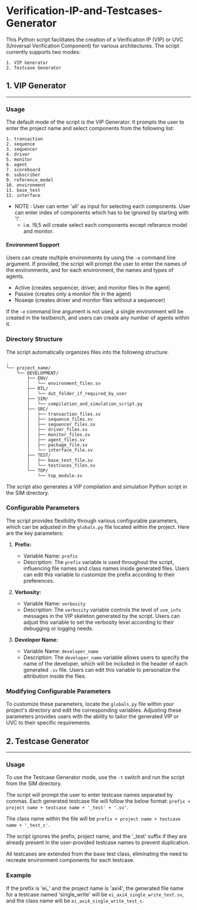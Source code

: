 # Verification-IP-and-Testcases-Generator

This Python script facilitates the creation of a Verification IP (VIP) or UVC (Universal Verification Component) for various architectures. The script currently supports two modes: 

    1. VIP Generator 
    2. Testcase Generator


## 1. VIP Generator
--------------------

### Usage

The default mode of the script is the VIP Generator. It prompts the user to enter the project name and select components from the following list:

    1. transaction
    2. sequence
    3. sequencer
    4. driver
    5. monitor
    6. agent
    7. scoreboard
    8. subscriber
    9. reference_model
    10. environment
    11. base_test
    12. interface

* NOTE : 
User can enter 'all' as input for selecting each components.
User can enter index of components which has to be ignored by starting with '!'.
    - i.e. !9,5 will create select each components except referance model and monitor.

#### Environment Support

Users can create multiple environments by using the `-e` command line argument. If provided, the script will prompt the user to enter the names of the environments, and for each environment, the names and types of agents.

- Active (creates sequencer, driver, and monitor files in the agent)
- Passive (creates only a monitor file in the agent)
- Noseqe (creates driver and monitor files without a sequencer)

If the `-e` command line argument is not used, a single environment will be created in the testbench, and users can create any number of agents within it.

### Directory Structure

The script automatically organizes files into the following structure:

```
.
└── project_name/
    └── DEVELOPMENT/
        ├── ENV/
        │   └── environment_files.sv
        ├── RTL/
        │   └── dut_folder_if_required_by_user
        ├── SIM/
        │   └── compilation_and_simulation_script.py
        ├── SRC/
        │   ├── transaction_files.sv
        │   ├── sequence_files.sv
        │   ├── sequencer_files.sv
        │   ├── driver_files.sv
        │   ├── monitor_files.sv
        │   ├── agent_files.sv
        │   ├── package_file.sv
        │   └── interface_file.sv
        ├── TEST/
        │   ├── base_test_file.sv
        │   └── testcases_files.sv
        └── TOP/
            └── top_module.sv
```

The script also generates a VIP compilation and simulation Python script in the SIM directory.

### Configurable Parameters

The script provides flexibility through various configurable parameters, which can be adjusted in the `globals.py` file located within the project. Here are the key parameters:

1. **Prefix:**
   - Variable Name: `prefix`
   - Description: The `prefix` variable is used throughout the script, influencing file names and class names inside generated files. Users can edit this variable to customize the prefix according to their preferences.

2. **Verbosity:**
   - Variable Name: `verbosity`
   - Description: The `verbosity` variable controls the level of `uvm_info` messages in the VIP skeleton generated by the script. Users can adjust this variable to set the verbosity level according to their debugging or logging needs.

3. **Developer Name:**
   - Variable Name: `developer_name`
   - Description: The `developer_name` variable allows users to specify the name of the developer, which will be included in the header of each generated `.sv` file. Users can edit this variable to personalize the attribution inside the files.

### Modifying Configurable Parameters

To customize these parameters, locate the `globals.py` file within your project's directory and edit the corresponding variables. Adjusting these parameters provides users with the ability to tailor the generated VIP or UVC to their specific requirements.

## 2. Testcase Generator
----------------------

### Usage

To use the Testcase Generator mode, use the `-t` switch and run the script from the SIM directory.

The script will prompt the user to enter testcase names separated by commas. Each generated testcase file will follow the below format: 
`prefix + project name + testcase name + '_test' + '.sv'`. 

The class name within the file will be `prefix + project name + testcase name + '_test_c'`.

The script ignores the prefix, project name, and the '_test' suffix if they are already present in the user-provided testcase names to prevent duplication.

All testcases are extended from the base test class, eliminating the need to recreate environment components for each testcase.

### Example

If the prefix is 'ei_' and the project name is 'axi4', the generated file name for a testcase named 'single_write' will be `ei_axi4_single_write_test.sv`, and the class name will be `ei_axi4_single_write_test_c`.
